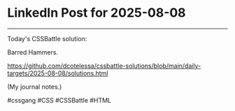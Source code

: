 # LinkedIn Post for 2025-08-08

---

Today's CSSBattle solution:

Barred Hammers.

https://github.com/dcotelessa/cssbattle-solutions/blob/main/daily-targets/2025-08-08/solutions.html

(My journal notes.)

#cssgang #CSS #CSSBattle #HTML
